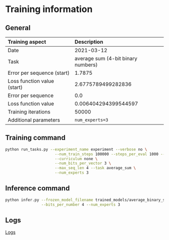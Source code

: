 # Training information

## General

|Training aspect | Description |
|:--|:--|
|Date| 2021-03-12|
|Task| average sum (4-bit binary numbers)|
|Error per sequence (start)| 1.7875 |
|Loss function value (start)| 2.6775789499282836 |
|Error per sequence| 0.0 |
|Loss function value| 0.006404294399544597|
|Training iterations| 50000 |
|Additional parameters| `num_experts=3` |

## Training command

```bash
python run_tasks.py --experiment_name experiment --verbose no \
                      --num_train_steps 100000 --steps_per_eval 1000 --use_local_impl yes \
                      --curriculum none \
                      --num_bits_per_vector 3 \
                      --max_seq_len 4 --task average_sum \
                      --num_experts 3
```

## Inference command

```bash
python infer.py --frozen_model_filename trained_models/average_binary_sum_v1/frozen_graph.pb \
                --bits_per_number 4 --num_experts 3
```

## Logs

[Logs](./out.log)
